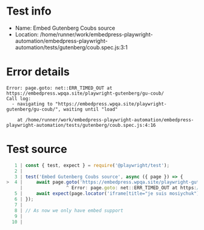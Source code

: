 # Test info

- Name: Embed Gutenberg Coubs source
- Location: /home/runner/work/embedpress-playwright-automation/embedpress-playwright-automation/tests/gutenberg/coub.spec.js:3:1

# Error details

```
Error: page.goto: net::ERR_TIMED_OUT at https://embedpress.wpqa.site/playwright-gutenberg/gu-coub/
Call log:
  - navigating to "https://embedpress.wpqa.site/playwright-gutenberg/gu-coub/", waiting until "load"

    at /home/runner/work/embedpress-playwright-automation/embedpress-playwright-automation/tests/gutenberg/coub.spec.js:4:16
```

# Test source

```ts
   1 | const { test, expect } = require('@playwright/test');
   2 |
   3 | test('Embed Gutenberg Coubs source', async ({ page }) => {
>  4 |     await page.goto('https://embedpress.wpqa.site/playwright-gutenberg/gu-coub/');
     |                ^ Error: page.goto: net::ERR_TIMED_OUT at https://embedpress.wpqa.site/playwright-gutenberg/gu-coub/
   5 |     await expect(page.locator('iframe[title="je suis mosiychuk"]').contentFrame().locator('.viewer__controls__container > .viewer__hand')).toBeVisible();
   6 | });
   7 |
   8 | // As now we only have embed support
   9 |
  10 |
```